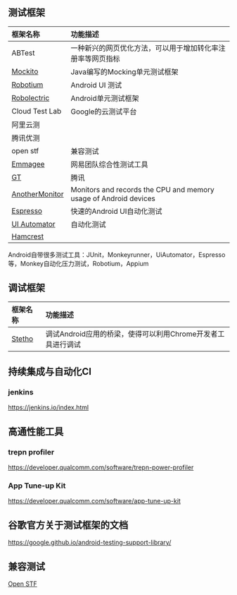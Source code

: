 ## **测试框架**

| 框架名称                                     | 功能描述                                     |
| :--------------------------------------- | :--------------------------------------- |
| ABTest                                   | 一种新兴的网页优化方法，可以用于增加转化率注册率等网页指标            |
| [Mockito](https://github.com/mockito/mockito) | Java编写的Mocking单元测试框架                     |
| [Robotium](https://github.com/RobotiumTech/robotium) | Android UI 测试                            |
| [Robolectric](https://github.com/robolectric/robolectric) | Android单元测试框架                            |
| Cloud Test Lab                           | Google的云测试平台                             |
| 阿里云测                                     |                                          |
| 腾讯优测                                     |                                          |
| open stf                                 | 兼容测试                                     |
| [Emmagee](https://github.com/NetEase/Emmagee) | 网易团队综合性测试工具                              |
| [GT](https://github.com/Tencent/GT)      | 腾讯                                       |
| [AnotherMonitor](https://github.com/AntonioRedondo/AnotherMonitor) | Monitors and records the CPU and memory usage of Android devices |
| [Espresso](https://google.github.io/android-testing-support-library/docs/espresso/index.html) | 快速的Android UI自动化测试                       |
| [UI Automator](https://google.github.io/android-testing-support-library/docs/uiautomator/index.html) | 自动化测试                                    |
| [Hamcrest](https://github.com/hamcrest)  |                                          |
Android自带很多测试工具：JUnit，Monkeyrunner，UiAutomator，Espresso等，Monkey自动化压力测试，Robotium，Appium

## **调试框架**

| 框架名称                                     | 功能描述                                 |
| :--------------------------------------- | :----------------------------------- |
| [Stetho](https://github.com/facebook/stetho) | 调试Android应用的桥梁，使得可以利用Chrome开发者工具进行调试 |

## 持续集成与自动化CI

### jenkins

https://jenkins.io/index.html

## 高通性能工具

### trepn profiler

https://developer.qualcomm.com/software/trepn-power-profiler

###  App Tune-up Kit

https://developer.qualcomm.com/software/app-tune-up-kit

## 谷歌官方关于测试框架的文档

https://google.github.io/android-testing-support-library/

## 兼容测试

[Open STF](https://openstf.io/)